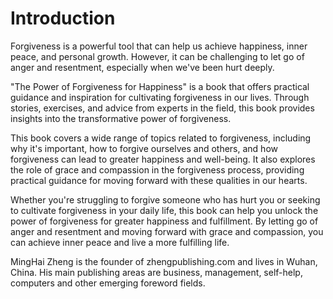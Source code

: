 # Introduction

Forgiveness is a powerful tool that can help us achieve happiness, inner peace, and personal growth. However, it can be challenging to let go of anger and resentment, especially when we've been hurt deeply.

"The Power of Forgiveness for Happiness" is a book that offers practical guidance and inspiration for cultivating forgiveness in our lives. Through stories, exercises, and advice from experts in the field, this book provides insights into the transformative power of forgiveness.

This book covers a wide range of topics related to forgiveness, including why it's important, how to forgive ourselves and others, and how forgiveness can lead to greater happiness and well-being. It also explores the role of grace and compassion in the forgiveness process, providing practical guidance for moving forward with these qualities in our hearts.

Whether you're struggling to forgive someone who has hurt you or seeking to cultivate forgiveness in your daily life, this book can help you unlock the power of forgiveness for greater happiness and fulfillment. By letting go of anger and resentment and moving forward with grace and compassion, you can achieve inner peace and live a more fulfilling life.

MingHai Zheng is the founder of zhengpublishing.com and lives in Wuhan, China. His main publishing areas are business, management, self-help, computers and other emerging foreword fields.

